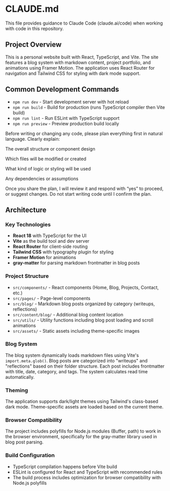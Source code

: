 # CLAUDE.md

This file provides guidance to Claude Code (claude.ai/code) when working with code in this repository.

## Project Overview

This is a personal website built with React, TypeScript, and Vite. The site features a blog system with markdown content, project portfolio, and animations using Framer Motion. The application uses React Router for navigation and Tailwind CSS for styling with dark mode support.

## Common Development Commands

- `npm run dev` - Start development server with hot reload
- `npm run build` - Build for production (runs TypeScript compiler then Vite build)
- `npm run lint` - Run ESLint with TypeScript support
- `npm run preview` - Preview production build locally

Before writing or changing any code, please plan everything first in natural language.
Clearly explain:

The overall structure or component design

Which files will be modified or created

What kind of logic or styling will be used

Any dependencies or assumptions

Once you share the plan, I will review it and respond with “yes” to proceed, or suggest changes.
Do not start writing code until I confirm the plan.

## Architecture

### Key Technologies
- **React 18** with TypeScript for the UI
- **Vite** as the build tool and dev server
- **React Router** for client-side routing
- **Tailwind CSS** with typography plugin for styling
- **Framer Motion** for animations
- **gray-matter** for parsing markdown frontmatter in blog posts

### Project Structure
- `src/components/` - React components (Home, Blog, Projects, Contact, etc.)
- `src/pages/` - Page-level components
- `src/blog/` - Markdown blog posts organized by category (writeups, reflections)
- `src/content/blog/` - Additional blog content location
- `src/utils/` - Utility functions including blog post loading and scroll animations
- `src/assets/` - Static assets including theme-specific images

### Blog System
The blog system dynamically loads markdown files using Vite's `import.meta.glob()`. Blog posts are categorized into "writeups" and "reflections" based on their folder structure. Each post includes frontmatter with title, date, category, and tags. The system calculates read time automatically.

### Theming
The application supports dark/light themes using Tailwind's class-based dark mode. Theme-specific assets are loaded based on the current theme.

### Browser Compatibility
The project includes polyfills for Node.js modules (Buffer, path) to work in the browser environment, specifically for the gray-matter library used in blog post parsing.

### Build Configuration
- TypeScript compilation happens before Vite build
- ESLint is configured for React and TypeScript with recommended rules
- The build process includes optimization for browser compatibility with Node.js polyfills